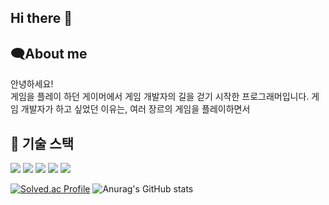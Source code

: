 ## Hi there 👋

## 🗨️About me
안녕하세요!<br>
게임을 플레이 하던 게이머에서 게임 개발자의 길을 걷기 시작한 프로그래머입니다.
게임 개발자가 하고 싶었던 이유는, 여러 장르의 게임을 플레이하면서 

## 🔧 기술 스택

<p>
  <img src="https://img.shields.io/badge/C-A8B9CC?style=for-the-badge&logo=c&logoColor=white"/>
  <img src="https://img.shields.io/badge/C%23-239120?style=for-the-badge&logo=csharp&logoColor=white"/>
  <img src="https://img.shields.io/badge/Java-007396?style=for-the-badge&logo=java&logoColor=white"/>
  <img src="https://img.shields.io/badge/Python-3776AB?style=for-the-badge&logo=python&logoColor=white"/>
  <img src="https://img.shields.io/badge/Unity-000000?style=for-the-badge&logo=Unity&logoColor=white"/>
</p>

[![Solved.ac Profile](http://mazassumnida.wtf/api/v2/generate_badge?boj=sahwang04)](https://solved.ac/sahwang04/)
![Anurag's GitHub stats](https://github-readme-stats.vercel.app/api?username=NekoDevPixel&theme=dark&show_icons=true)
